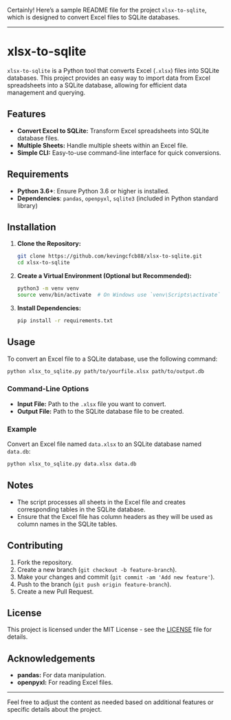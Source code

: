 Certainly! Here’s a sample README file for the project `xlsx-to-sqlite`, which is designed to convert Excel files to SQLite databases.

---

# xlsx-to-sqlite

`xlsx-to-sqlite` is a Python tool that converts Excel (`.xlsx`) files into SQLite databases. This project provides an easy way to import data from Excel spreadsheets into a SQLite database, allowing for efficient data management and querying.

## Features

- **Convert Excel to SQLite:** Transform Excel spreadsheets into SQLite database files.
- **Multiple Sheets:** Handle multiple sheets within an Excel file.
- **Simple CLI:** Easy-to-use command-line interface for quick conversions.

## Requirements

- **Python 3.6+**: Ensure Python 3.6 or higher is installed.
- **Dependencies**: `pandas`, `openpyxl`, `sqlite3` (included in Python standard library)

## Installation

1. **Clone the Repository:**

   ```bash
   git clone https://github.com/kevingcfcb88/xlsx-to-sqlite.git
   cd xlsx-to-sqlite
   ```

2. **Create a Virtual Environment (Optional but Recommended):**

   ```bash
   python3 -m venv venv
   source venv/bin/activate  # On Windows use `venv\Scripts\activate`
   ```

3. **Install Dependencies:**

   ```bash
   pip install -r requirements.txt
   ```

## Usage

To convert an Excel file to a SQLite database, use the following command:

```bash
python xlsx_to_sqlite.py path/to/yourfile.xlsx path/to/output.db
```

### Command-Line Options

- **Input File:** Path to the `.xlsx` file you want to convert.
- **Output File:** Path to the SQLite database file to be created.

### Example

Convert an Excel file named `data.xlsx` to an SQLite database named `data.db`:

```bash
python xlsx_to_sqlite.py data.xlsx data.db
```

## Notes

- The script processes all sheets in the Excel file and creates corresponding tables in the SQLite database.
- Ensure that the Excel file has column headers as they will be used as column names in the SQLite tables.

## Contributing

1. Fork the repository.
2. Create a new branch (`git checkout -b feature-branch`).
3. Make your changes and commit (`git commit -am 'Add new feature'`).
4. Push to the branch (`git push origin feature-branch`).
5. Create a new Pull Request.

## License

This project is licensed under the MIT License - see the [LICENSE](LICENSE) file for details.

## Acknowledgements

- **pandas:** For data manipulation.
- **openpyxl:** For reading Excel files.

---

Feel free to adjust the content as needed based on additional features or specific details about the project.
